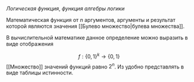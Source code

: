 *Логическая функция*, *функция алгебры логики*

Математическая функция от $n$ аргументов, аргументы и результат которой являются значения [[Булево множество|булева множества]].

В вычислительной математике данное определение можно выразить в виде отображения

$$
f : \{0,1\}^k \rightarrow \{0,1\}
$$
[[Множество]] значений функций равно $2^n$. Из удобно представлять в виде таблицы истинности.